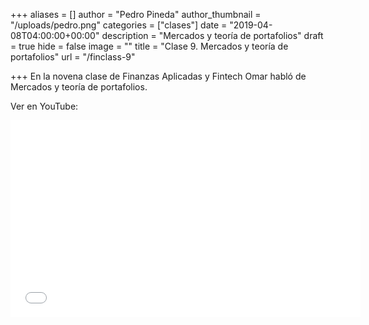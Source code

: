 +++
aliases = []
author = "Pedro Pineda"
author_thumbnail = "/uploads/pedro.png"
categories = ["clases"]
date = "2019-04-08T04:00:00+00:00"
description = "Mercados y teoría de portafolios"
draft = true
hide = false
image = ""
title = "Clase 9. Mercados y teoría de portafolios"
url = "/finclass-9"

+++
En la novena clase de Finanzas Aplicadas y Fintech Omar habló de Mercados y teoría de portafolios.

Ver en YouTube:

<iframe width="560" height="315" src="[https://www.youtube.com/embed/4PvgNcPZGY4](https://www.youtube.com/embed/4PvgNcPZGY4 "https://www.youtube.com/embed/4PvgNcPZGY4")" frameborder="0" allow="accelerometer; autoplay; encrypted-media; gyroscope; picture-in-picture" allowfullscreen></iframe>